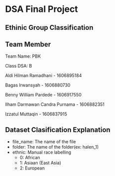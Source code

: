 # DSA Final Project
## **Ethinic Group Classification**

## Team Member
Team Name: PBK

Class DSA: B

Aldi Hilman Ramadhani - 1606895184

Bagas Irwansyah - 1606880730

Benny William Pardede - 1606917550

Ilham Darmawan Candra Purnama - 1606882351

Izzatul Muttaqin - 1606837915

## Dataset Clasification Explanation

* file_name: The name of the file
* folder: The name of the folder(ex: halen_1)
* ethnic: Manual race labelling
    * 0: African
    * 1: Asiaan (East Asia)
    * 2: European

